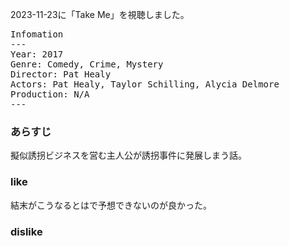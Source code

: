 
2023-11-23に「Take Me」を視聴しました。

<pre>
Infomation
---
Year: 2017
Genre: Comedy, Crime, Mystery
Director: Pat Healy
Actors: Pat Healy, Taylor Schilling, Alycia Delmore
Production: N/A
---
</pre>

### あらすじ

擬似誘拐ビジネスを営む主人公が誘拐事件に発展しまう話。

### like

結末がこうなるとはで予想できないのが良かった。

### dislike


